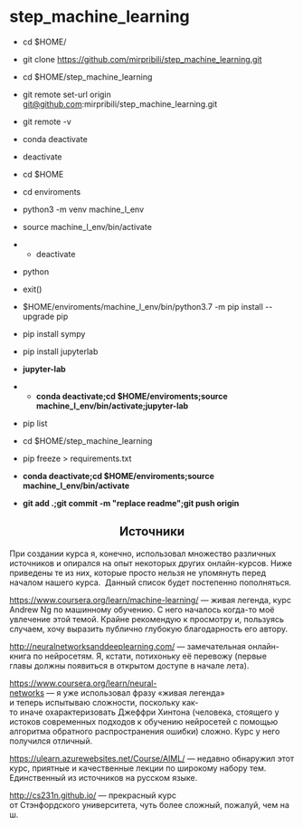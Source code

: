 # step_machine_learning

- cd $HOME/
- git clone https://github.com/mirpribili/step_machine_learning.git
- cd $HOME/step_machine_learning
- git remote set-url origin git@github.com:mirpribili/step_machine_learning.git
- git remote -v

- conda deactivate
- deactivate
- cd $HOME
- cd enviroments
- python3 -m venv machine_l_env
- source machine_l_env/bin/activate
- - deactivate
- python
- exit()
- $HOME/enviroments/machine_l_env/bin/python3.7 -m pip install --upgrade pip
- pip install sympy
- pip install jupyterlab
- **jupyter-lab**
- - **conda deactivate;cd $HOME/enviroments;source machine_l_env/bin/activate;jupyter-lab**
- pip list
- cd $HOME/step_machine_learning
- pip freeze > requirements.txt
- **conda deactivate;cd $HOME/enviroments;source machine_l_env/bin/activate**
- **git add .;git commit -m "replace readme";git push origin**





<span><h2 style="text-align: center;">Источники</h2><p>При создании курса я, конечно, использовал множество различных источников и&nbsp;опирался&nbsp;на&nbsp;опыт&nbsp;некоторых&nbsp;других&nbsp;онлайн-курсов. Ниже приведены те из них, которые просто нельзя не упомянуть перед началом нашего курса. &nbsp;Данный список&nbsp;будет постепенно&nbsp;пополняться.</p><p><a href="https://www.coursera.org/learn/machine-learning/" rel="nofollow noopener noreferrer" title="Link: https://www.coursera.org/learn/machine-learning/" target="_blank">https://www.coursera.org/learn/machine-learning/</a>&nbsp;—&nbsp;живая легенда, курс Andrew Ng по машинному обучению. С него началось когда-то моё увлечение этой темой. Крайне рекомендую к просмотру и, пользуясь случаем,&nbsp;хочу выразить публично&nbsp;глубокую благодарность его автору.</p><p><a href="http://neuralnetworksanddeeplearning.com/" rel="nofollow noopener noreferrer" title="Link: http://neuralnetworksanddeeplearning.com/" target="_blank">http://neuralnetworksanddeeplearning.com/</a> —&nbsp;замечательная онлайн-книга по&nbsp;нейросетям.&nbsp;Я, кстати,&nbsp;потихоньку её&nbsp;перевожу&nbsp;(первые главы&nbsp;должны&nbsp;появиться в открытом доступе&nbsp;в&nbsp;начале&nbsp;лета).<br></p><p><a href="https://www.coursera.org/learn/neural-networks" rel="nofollow noopener noreferrer" target="_blank">https://www.coursera.org/learn/neural-networks</a>﻿&nbsp;—&nbsp;я&nbsp;уже&nbsp;использовал&nbsp;фразу&nbsp;«живая легенда»&nbsp; и&nbsp;теперь&nbsp;испытываю&nbsp;сложности,&nbsp;поскольку&nbsp;как-то&nbsp;иначе&nbsp;охарактеризовать&nbsp;Джеффри Хинтона (человека,&nbsp;стоящего&nbsp;у истоков&nbsp;современных&nbsp;подходов&nbsp;к&nbsp;обучению&nbsp;нейросетей&nbsp;с помощью алгоритма&nbsp;обратного&nbsp;распространения&nbsp;ошибки) сложно. Курс у него получился&nbsp;отличный.<br></p><p><a href="https://ulearn.azurewebsites.net/Course/AIML" rel="nofollow noopener noreferrer" title="Link: https://ulearn.azurewebsites.net/Course/AIML" target="_blank">https://ulearn.azurewebsites.net/Course/AIML/</a>&nbsp;—&nbsp;недавно обнаружил&nbsp;этот курс, приятные и&nbsp;качественные&nbsp;лекции&nbsp;по&nbsp;широкому&nbsp;набору&nbsp;тем. Единственный из&nbsp;источников на&nbsp;русском языке.</p><a href="http://cs231n.github.io/" rel="nofollow noopener noreferrer" title="Link: http://cs231n.github.io/" target="_blank">http://cs231n.github.io/</a>﻿&nbsp;—&nbsp;прекрасный курс от&nbsp;Стэнфордского&nbsp;университета,&nbsp;чуть&nbsp;более&nbsp;сложный,&nbsp;пожалуй,&nbsp;чем&nbsp;наш.﻿</span>












